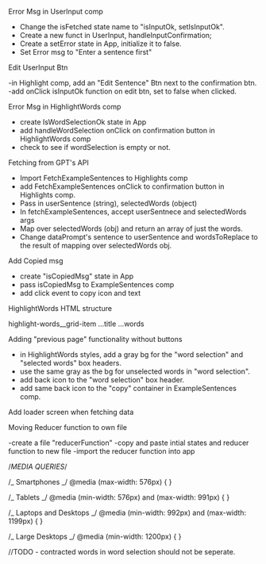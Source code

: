 Error Msg in UserInput comp

- Change the isFetched state name to "isInputOk, setIsInputOk".
- Create a new funct in UserInput, handleInputConfirmation;
- Create a setError state in App, initialize it to false.
- Set Error msg to "Enter a sentence first"

Edit UserInput Btn

-in Highlight comp, add an "Edit Sentence" Btn next to the confirmation btn.
-add onClick isInputOk function on edit btn, set to false when clicked.

Error Msg in HighlightWords comp

- create IsWordSelectionOk state in App
- add handleWordSelection onClick on confirmation button in HighlightWords comp
- check to see if wordSelection is empty or not.

Fetching from GPT's API

- Import FetchExampleSentences to Highlights comp
- add FetchExampleSentences onClick to confirmation button in Highlights comp.
- Pass in userSentence (string), selectedWords (object)
- In fetchExampleSentences, accept userSentnece and selectedWords args
- Map over selectedWords (obj) and return an array of just the words.
- Change dataPrompt's sentence to userSentence and wordsToReplace to the result of mapping over selectedWords obj.

Add Copied msg

- create "isCopiedMsg" state in App
- pass isCopiedMsg to ExampleSentences comp
- add click event to copy icon and text

HighlightWords HTML structure

highlight-words\_\_grid-item
...title
...words

Adding "previous page" functionality without buttons

- in HighlightWords styles, add a gray bg for the "word selection" and "selected words" box headers.
- use the same gray as the bg for unselected words in "word selection".
- add back icon to the "word selection" box header.
- add same back icon to the "copy" container in ExampleSentences comp.

Add loader screen when fetching data

Moving Reducer function to own file

-create a file "reducerFunction"
-copy and paste intial states and reducer function to new file
-import the reducer function into app

/_MEDIA QUERIES_/

/_ Smartphones _/
@media (max-width: 576px) {
}

/_ Tablets _/
@media (min-width: 576px) and (max-width: 991px) {
}

/_ Laptops and Desktops _/
@media (min-width: 992px) and (max-width: 1199px) {
}

/_ Large Desktops _/
@media (min-width: 1200px) {
}

//TODO - contracted words in word selection should not be seperate.
